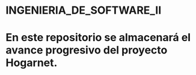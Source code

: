 # INGENIERIA_DE_SOFTWARE_II

# En este repositorio se almacenará el avance progresivo del proyecto Hogarnet.
